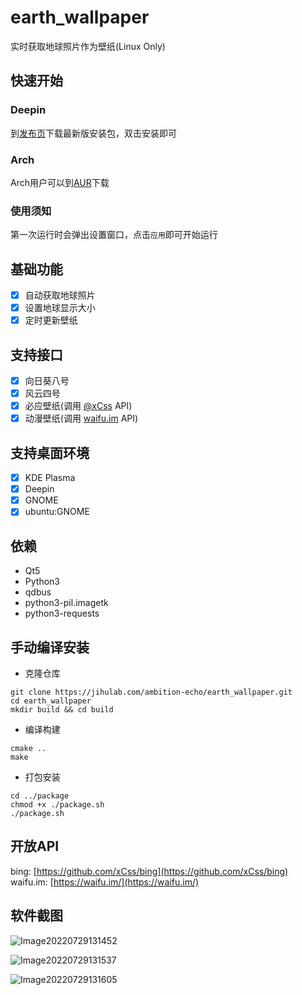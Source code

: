 # earth_wallpaper

实时获取地球照片作为壁纸(Linux Only)

## 快速开始

### Deepin

到[发布页](https://jihulab.com/ambition-echo/earth_wallpaper/-/releases)下载最新版安装包，双击安装即可

### Arch

Arch用户可以到[AUR](https://aur.archlinux.org/packages/earth-wallpaper-nightly)下载

### 使用须知

第一次运行时会弹出设置窗口，点击```应用```即可开始运行

## 基础功能

- [x] 自动获取地球照片
- [x] 设置地球显示大小
- [x] 定时更新壁纸

## 支持接口

- [x] 向日葵八号
- [x] 风云四号
- [x] 必应壁纸(调用 [@xCss](https://github.com/xCss/bing) API)
- [x] 动漫壁纸(调用 [waifu.im](https://waifu.im/) API)

## 支持桌面环境

- [x] KDE Plasma
- [x] Deepin
- [x] GNOME
- [x] ubuntu:GNOME

## 依赖

- Qt5
- Python3
- qdbus
- python3-pil.imagetk
- python3-requests

## 手动编译安装

- 克隆仓库
```shell
git clone https://jihulab.com/ambition-echo/earth_wallpaper.git
cd earth_wallpaper
mkdir build && cd build
```

- 编译构建
```shell
cmake ..
make
```

- 打包安装
```shell
cd ../package
chmod +x ./package.sh
./package.sh
```

## 开放API

bing: [https://github.com/xCss/bing](https://github.com/xCss/bing)
waifu.im: [https://waifu.im/](https://waifu.im/)

## 软件截图

![Image20220729131452](https://jihulab.com/ambition-echo/img_bed/raw/main/img/Image20220729131452.png)

![Image20220729131537](https://jihulab.com/ambition-echo/img_bed/-/raw/main/img/Image20220729131537.png)

![Image20220729131605](https://jihulab.com/ambition-echo/img_bed/raw/main/img/Image20220729131605.png)
